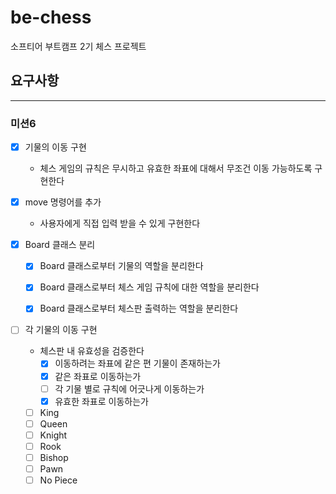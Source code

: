 # be-chess
소프티어 부트캠프 2기 체스 프로젝트



## 요구사항

----

### 미션6
  - [x] 기물의 이동 구현
    - 체스 게임의 규칙은 무시하고 유효한 좌표에 대해서 무조건 이동 가능하도록 구현한다


  - [x] move 명령어를 추가
    - 사용자에게 직접 입력 받을 수 있게 구현한다


 - [x] Board 클래스 분리
   - [x] Board 클래스로부터 기물의 역할을 분리한다
   - [x] Board 클래스로부터 체스 게임 규칙에 대한 역할을 분리한다
   - [x] Board 클래스로부터 체스판 출력하는 역할을 분리한다


- [ ] 각 기물의 이동 구현
  - 체스판 내 유효성을 검증한다
    - [x] 이동하려는 좌표에 같은 편 기물이 존재하는가
    - [x] 같은 좌표로 이동하는가
    - [ ] 각 기물 별로 규칙에 어긋나게 이동하는가
    - [x] 유효한 좌표로 이동하는가
  - [ ] King 
  - [ ] Queen
  - [ ] Knight
  - [ ] Rook
  - [ ] Bishop
  - [ ] Pawn
  - [ ] No Piece
